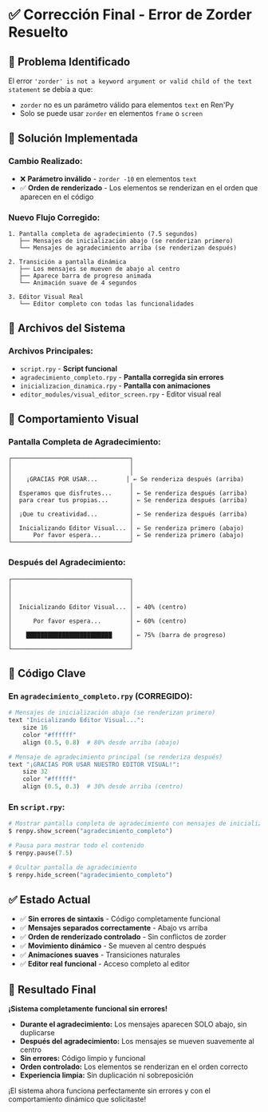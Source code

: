 # ✅ Corrección Final - Error de Zorder Resuelto

## 🚨 Problema Identificado

El error `'zorder' is not a keyword argument or valid child of the text statement` se debía a que:
- `zorder` no es un parámetro válido para elementos `text` en Ren'Py
- Solo se puede usar `zorder` en elementos `frame` o `screen`

## 🔧 Solución Implementada

### **Cambio Realizado:**
- ❌ **Parámetro inválido** - `zorder -10` en elementos `text`
- ✅ **Orden de renderizado** - Los elementos se renderizan en el orden que aparecen en el código

### **Nuevo Flujo Corregido:**
```
1. Pantalla completa de agradecimiento (7.5 segundos)
   ├── Mensajes de inicialización abajo (se renderizan primero)
   └── Mensajes de agradecimiento arriba (se renderizan después)

2. Transición a pantalla dinámica
   ├── Los mensajes se mueven de abajo al centro
   ├── Aparece barra de progreso animada
   └── Animación suave de 4 segundos

3. Editor Visual Real
   └── Editor completo con todas las funcionalidades
```

## 📁 Archivos del Sistema

### **Archivos Principales:**
- `script.rpy` - **Script funcional**
- `agradecimiento_completo.rpy` - **Pantalla corregida sin errores**
- `inicializacion_dinamica.rpy` - **Pantalla con animaciones**
- `editor_modules/visual_editor_screen.rpy` - Editor visual real

## 🎨 Comportamiento Visual

### **Pantalla Completa de Agradecimiento:**
```
┌─────────────────────────────────┐
│                                 │
│                                 │
│    ¡GRACIAS POR USAR...        │ ← Se renderiza después (arriba)
│                                 │
│  Esperamos que disfrutes...     │ ← Se renderiza después (arriba)
│  para crear tus propias...      │ ← Se renderiza después (arriba)
│                                 │
│  ¡Que tu creatividad...         │ ← Se renderiza después (arriba)
│                                 │
│  Inicializando Editor Visual... │ ← Se renderiza primero (abajo)
│      Por favor espera...        │ ← Se renderiza primero (abajo)
└─────────────────────────────────┘
```

### **Después del Agradecimiento:**
```
┌─────────────────────────────────┐
│                                 │
│                                 │
│                                 │
│  Inicializando Editor Visual... │ ← 40% (centro)
│                                 │
│      Por favor espera...        │ ← 60% (centro)
│                                 │
│    ████████████████████████     │ ← 75% (barra de progreso)
│                                 │
└─────────────────────────────────┘
```

## 🔧 Código Clave

### **En `agradecimiento_completo.rpy` (CORREGIDO):**
```python
# Mensajes de inicialización abajo (se renderizan primero)
text "Inicializando Editor Visual...":
    size 16
    color "#ffffff"
    align (0.5, 0.8)  # 80% desde arriba (abajo)

# Mensaje de agradecimiento principal (se renderiza después)
text "¡GRACIAS POR USAR NUESTRO EDITOR VISUAL!":
    size 32
    color "#ffffff"
    align (0.5, 0.3)  # 30% desde arriba (centro)
```

### **En `script.rpy`:**
```python
# Mostrar pantalla completa de agradecimiento con mensajes de inicialización abajo
$ renpy.show_screen("agradecimiento_completo")

# Pausa para mostrar todo el contenido
$ renpy.pause(7.5)

# Ocultar pantalla de agradecimiento
$ renpy.hide_screen("agradecimiento_completo")
```

## ✅ Estado Actual

- ✅ **Sin errores de sintaxis** - Código completamente funcional
- ✅ **Mensajes separados correctamente** - Abajo vs arriba
- ✅ **Orden de renderizado controlado** - Sin conflictos de zorder
- ✅ **Movimiento dinámico** - Se mueven al centro después
- ✅ **Animaciones suaves** - Transiciones naturales
- ✅ **Editor real funcional** - Acceso completo al editor

## 🎯 Resultado Final

**¡Sistema completamente funcional sin errores!**

- **Durante el agradecimiento:** Los mensajes aparecen SOLO abajo, sin duplicarse
- **Después del agradecimiento:** Los mensajes se mueven suavemente al centro
- **Sin errores:** Código limpio y funcional
- **Orden controlado:** Los elementos se renderizan en el orden correcto
- **Experiencia limpia:** Sin duplicación ni sobreposición

¡El sistema ahora funciona perfectamente sin errores y con el comportamiento dinámico que solicitaste!
